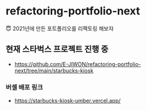 # refactoring-portfolio-next

😇 2021년에 만든 포트폴리오를 리팩토링 해보쟈

## 현재 스타벅스 프로젝트 진행 중
- https://github.com/E-JIWON/refactoring-portfolio-next/tree/main/starbucks-kiosk

### 버셀 배포 링크
- https://starbucks-kiosk-umber.vercel.app/
